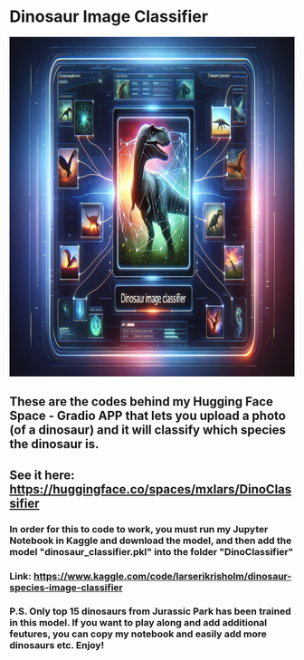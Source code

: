 # Dinosaur Image Classifier
<img src="DinoClassifier/background.png" width="800" height="600">

## These are the codes behind my Hugging Face Space - Gradio APP that lets you upload a photo (of a dinosaur) and it will classify which species the dinosaur is.
## See it here: https://huggingface.co/spaces/mxlars/DinoClassifier

### In order for this to code to work, you must run my Jupyter Notebook in Kaggle and download the model, and then add the model "dinosaur_classifier.pkl" into the folder "DinoClassifier"
### Link: https://www.kaggle.com/code/larserikrisholm/dinosaur-species-image-classifier

### P.S. Only top 15 dinosaurs from Jurassic Park has been trained in this model. If you want to play along and add additional feutures, you can copy my notebook and easily add more dinosaurs etc. Enjoy!
